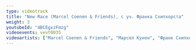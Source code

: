 ```yaml
---
type: videotrack
title: "New Race (Marcel Coenen & Friends), с уч. Франка Схипхорста"
weight: 3
youtubeId: "4BCEgxzFmzg"
videoevents: vevt0035
videoartists: ["Marcel Coenen & Friends", "Марсел Кунен", "Франк Схипхорст"]
---
```

